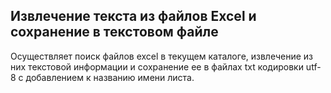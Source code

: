 ## Извлечение текста из файлов Excel и сохранение в текстовом файле

Осуществляет поиск файлов excel в текущем каталоге, извлечение из них текстовой информации и сохранение ее в файлах txt кодировки utf-8 с добавлением к названию имени листа.